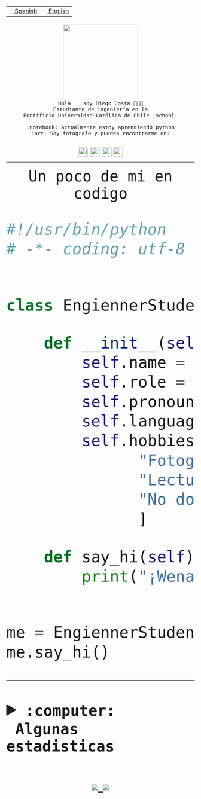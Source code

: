 <table border="0"  align="right">
 <tr><td><a href="README.md"><img src="https://upload.wikimedia.org/wikipedia/commons/thumb/8/89/Bandera_de_Espa%C3%B1a.svg/1200px-Bandera_de_Espa%C3%B1a.svg.png" height="10"> Spanish</a></td>
 <td><a href="README.en.md"><img src="https://upload.wikimedia.org/wikipedia/commons/a/a4/Flag_of_the_United_States.svg" height="10"> English</a></td></tr>
</table><br><br><br>


<p align="center">
  <img src="https://github.com/diegocostares/diegocostares/blob/main/Images/aaa2.gif?raw=true" width="200px">
  <br><samp>
    Hola <img src="https://media.giphy.com/media/hvRJCLFzcasrR4ia7z/giphy.gif" width="16px"> soy Diego Costa 👨🏻‍💻<br>
    Estudiante de ingeniería en la <br>
    Pontificia Universidad Católica de Chile :school:<br>
  <br>
    :notebook: Actualmente estoy aprendiendo python <br>
    :art: Soy fotografo y puedes encontrarme en: <br>
  <br></samp>
  
</p>

<p align="center">
   <a href="https://instagram.com/diegocosta_no" target="blank">
    <img 
    align="center" src="https://cdn.jsdelivr.net/npm/simple-icons@3.0.1/icons/instagram.svg" alt="instagram" height="25px" width="25px" />
  </a>
  <a style="border: 3px solid; color: white;"href="https://t.me/diegocosta_no" target="blank">
  <img
  align="center" alt="Telegram" width="25px" src="https://icons-for-free.com/iconfiles/png/512/Telegram-1324888767380505522.png" />
</a>
<a href="https://api.whatsapp.com/send?phone=56971897835&text=Hola!" target="blank">
  <img
  align="center" alt="wtsp" width="25px" src="https://img.icons8.com/pastel-glyph/2x/whatsapp--v2.png" />
</a>
<a href="https://www.linkedin.com/in/diego-costa-786249213/" target="blank">
  <img
  align="center" alt="wtsp" width="25px" src="https://img.icons8.com/metro/452/linkedin.png" />
</a>

  </a>
</p>

---


<p align="center"><font size="25"><samp>Un poco de mi en codigo</samp></front></p>


```python
#!/usr/bin/python
# -*- coding: utf-8 -*-


class EngiennerStudent:

    def __init__(self):
        self.name = "Diego Costa"
        self.role = "Estudiante"
        self.pronouns = "he/him"
        self.language_spoken = ["es_CL", "en_US"]
        self.hobbies = [
              "Fotografia",
              "Lectura",
              "No dormir",
              ]

    def say_hi(self):
        print("¡Wena mundo!")


me = EngiennerStudent()
me.say_hi()
```
---
<details>
  <summary><b><samp>:computer: &nbsp;Algunas estadisticas</samp></b></summary>
  <br/></p>

<!--START_SECTION:waka-->
![Code Time](http://img.shields.io/badge/Code%20Time-432%20hrs%2035%20mins-blue)

**Soy nocturno 🦉** 

```text
🌞 Mañana     5 commits      ░░░░░░░░░░░░░░░░░░░░░░░░░   2.04% 
🌆 Día        99 commits     ██████████░░░░░░░░░░░░░░░   40.41% 
🌃 Tarde      59 commits     ██████░░░░░░░░░░░░░░░░░░░   24.08% 
🌙 Noche      82 commits     ████████░░░░░░░░░░░░░░░░░   33.47%

```
📅 **Soy más productivo los Miércoles** 

```text
Lunes        21 commits     ██░░░░░░░░░░░░░░░░░░░░░░░   8.57% 
Martes       27 commits     ██░░░░░░░░░░░░░░░░░░░░░░░   11.02% 
Miércoles    86 commits     ████████░░░░░░░░░░░░░░░░░   35.1% 
Jueves       23 commits     ██░░░░░░░░░░░░░░░░░░░░░░░   9.39% 
Viernes      9 commits      █░░░░░░░░░░░░░░░░░░░░░░░░   3.67% 
Sábado       31 commits     ███░░░░░░░░░░░░░░░░░░░░░░   12.65% 
Domingo      48 commits     █████░░░░░░░░░░░░░░░░░░░░   19.59%

```


📊 **Esta semana me dediqué a** 

```text
🐱‍💻 Proyectos: 
T1                       30 hrs 2 mins       ██████████████████░░░░░░░   74.51% 
T1-e                     4 hrs 11 mins       ██░░░░░░░░░░░░░░░░░░░░░░░   10.38% 
gurobi                   2 hrs 23 mins       █░░░░░░░░░░░░░░░░░░░░░░░░   5.93% 
SHAREGO-G54              1 hr 20 mins        ░░░░░░░░░░░░░░░░░░░░░░░░░   3.33% 
Unknown Project          1 hr 19 mins        ░░░░░░░░░░░░░░░░░░░░░░░░░   3.29%

```


 Last Updated on 03/05/2022 12:50:38 UTC
<!--END_SECTION:waka-->
  
  

 <p align="center"> <img src="https://github-readme-stats.vercel.app/api?username=diegocostares&show_icons=true&theme=ayu-mirage" alt="abhisheknaiidu" /></p>
 
</details>

<p align=center>
  <a href="https://github.com/diegocostares">
    <img src="https://badges.pufler.dev/visits/diegocostares/diegocostares?style=flat-square&color=black&logo=github">
  </a>
  <a href="https://github.com/diegocostares?tab=repositories">
    <img src="https://badges.pufler.dev/repos/diegocostares?style=flat-square&color=black&logo=github">
  </a>
</p>
